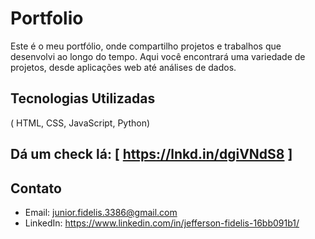 # Portfolio 

Este é o meu portfólio, onde compartilho projetos e trabalhos que desenvolvi ao longo do tempo. Aqui você encontrará uma variedade de projetos, desde aplicações web até análises de dados.


## Tecnologias Utilizadas

( HTML, CSS, JavaScript, Python)

## Dá um check lá: [ https://lnkd.in/dgiVNdS8 ]


## Contato
- Email: junior.fidelis.3386@gmail.com
- LinkedIn: https://www.linkedin.com/in/jefferson-fidelis-16bb091b1/

